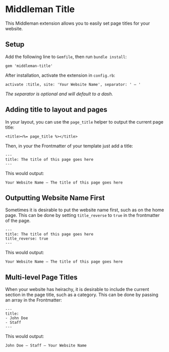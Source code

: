 # Middleman Title

This Middleman extension allows you to easily set page titles for your website.

## Setup
Add the following line to `Gemfile`, then run `bundle install`:

    gem 'middleman-title'

After installation, activate the extension in `config.rb`:

    activate :title, site: 'Your Website Name', separator: ' — '

*The separator is optional and will default to a dash.*


## Adding title to layout and pages

In your layout, you can use the `page_title` helper to output the current page title:

    <title><%= page_title %></title>

Then, in your the Frontmatter of your template just add a title:

    ---
    title: The title of this page goes here
    ---

This would output:

    Your Website Name — The title of this page goes here

## Outputting Website Name First

Sometimes it is desirable to put the website name first, such as on the home page. This can be done by setting `title_reverse` to `true` in the frontmatter of the page.

    ---
    title: The title of this page goes here
    title_reverse: true
    ---

This would output:

    Your Website Name — The title of this page goes here


## Multi-level Page Titles

When your website has heirachy, it is desirable to include the current section in the page title, such as a category. This can be done by passing an array in the Frontmatter:

    ---
    title:
    - John Doe
    - Staff
    ---

This would output:

    John Doe — Staff — Your Website Name